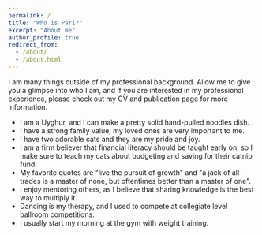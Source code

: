 ```yaml
---
permalink: /
title: "Who is Pari?"
excerpt: "About me"
author_profile: true
redirect_from: 
  - /about/
  - /about.html
---
```


I am many things outside of my professional background. Allow me to give you a glimpse into who I am, and if you are interested in my professional experience, please check out my CV and publication page for more information.

* I am a Uyghur, and I can make a pretty solid hand-pulled noodles dish.
* I have a strong family value, my loved ones are very important to me.
* I have two adorable cats and they are my pride and joy.
* I am a firm believer that financial literacy should be taught early on, so I make sure to teach my cats about budgeting and saving for their catnip fund.
* My favorite quotes are "live the pursuit of growth" and "a jack of all trades is a master of none, but oftentimes better than a master of one".
* I enjoy mentoring others, as I believe that sharing knowledge is the best way to multiply it.
* Dancing is my therapy, and I used to compete at collegiate level ballroom competitions.
* I usually start my morning at the gym with weight training.  
